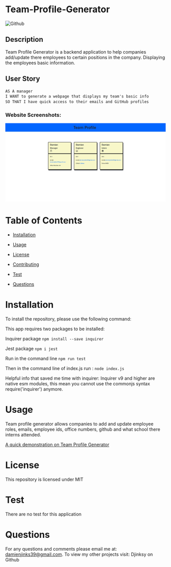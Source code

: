 # Team-Profile-Generator

![Github](https://img.shields.io/badge/license-MIT-yellow.svg)

## Description

Team Profile Generator is a backend application to help companies add/update there employees to certain positions in the company. Displaying the employees basic information.

## User Story 

```md
AS A manager
I WANT to generate a webpage that displays my team's basic info
SO THAT I have quick access to their emails and GitHub profiles
```

### Website Screenshots: 
![Main Screen](./assests/screenshot.png)


# Table of Contents
    
- [Installation](#installation)
    
- [Usage](#usage)
    
- [License](#license)
    
- [Contributing](#contributing)
    
- [Test](#test)
    
- [Questions](#questions)

# Installation 

To install the repository, please use the following command:

This app requires two packages to be installed:

Inquirer package `npm install --save inquirer`

Jest package `npm i jest`

Run in the command line `npm run test`

Then in the command line of index.js run : `node index.js`

Helpful info that saved me time with inquirer: Inquirer v9 and higher are native esm modules, this mean you cannot use the commonjs syntax require('inquirer') anymore.

# Usage 

Team profile generator allows companies to add and update employee roles, emails, employee ids, office numbers, github and what school there interns attended. 

[A quick demonstration on Team Profile Generator](https://drive.google.com/file/d/1vCfxYnWZ5REInQazN_btnAqmMmNZ_0cX/view?usp=sharing) 

# License

This repository is licensed under MIT

# Test

There are no test for this application

# Questions 
  For any questions and comments please email me at: damienjinks39@gmail.com. To view my other projects visit: Djinksy on Github 